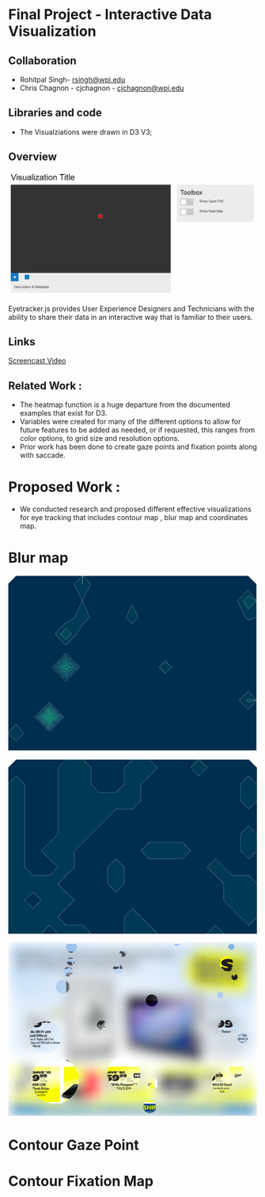 Final Project - Interactive Data Visualization  
===

## Collaboration

- Rohitpal Singh- rsingh@wpi.edu
- Chris Chagnon - cjchagnon - cjchagnon@wpi.edu


## Libraries and code
- The Visualziations were drawn in D3 V3;

## Overview
![Image of tool](site/resources/img/vis-1.png)

Eyetracker.js provides User Experience Designers and Technicians with the ability to share their data in an interactive way that is familiar to their users.

## Links
[Screencast Video](https://www.youtube.com/watch?v=61Ygqr_c7QQ)


## Related Work : 

- The heatmap function is a huge departure from the documented examples that exist for D3.
- Variables were created for many of the different options to allow for future features to be added as needed, or if                requested, this ranges from color options, to grid size and resolution options.
- Prior work has been done to create gaze points and fixation points along with saccade.

# Proposed Work :

- We conducted research and proposed different effective visualizations for eye tracking that includes contour map , blur map and coordinates map.

# Blur map 

![alt_tab](https://github.com/Rohitpalsingh7/EyeVisResearch/blob/master/Screen%20Shot%202017-04-28%20at%2012.04.12%20PM.png)

![alt_tab](https://github.com/Rohitpalsingh7/EyeVisResearch/blob/master/Screen%20Shot%202017-04-28%20at%2012.04.48%20PM.png)

![alt_tab](https://github.com/Rohitpalsingh7/EyeVisResearch/blob/master/Screen%20Shot%202017-04-28%20at%2012.05.10%20PM.png)

# Contour Gaze Point 


# Contour Fixation Map 
